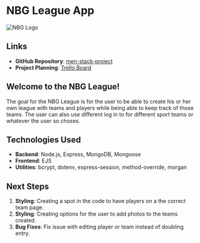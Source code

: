 # NBG League App
![NBG Logo](/C:\Users\GoyLe\OneDrive\Pictures\CameraRoll1/cat)

## Links
- **GitHub Repository**: [men-stack-project](https://github.com/JustMe2-wq/men-stack-project.git)
- **Project Planning**: [Trello Board](https://trello.com/b/XzjGHx9m/men-stack-project)

## Welcome to the NBG League!
The goal for the NBG League is for the user to be able to create his or her own league with teams and players while being able to keep track of those teams. The user can also use different log in to for different sport teams or whatever the user so choses.</h3>

## Technologies Used
- **Backend**: Node.js, Express, MongoDB, Mongoose
- **Frontend**: EJS
- **Utilities**: bcrypt, dotenv, express-session, method-override, morgan

## Next Steps
1. **Styling**: Creating a spot in the code to have players on a the correct team page.
2. **Styling**: Creating options for the user to add photos to the teams created.
3. **Bug Fixes**: Fix issue with editing player or team instead of doubling entry.